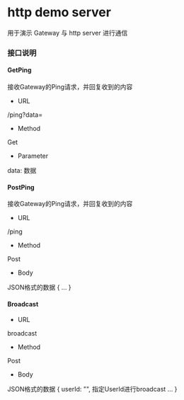 # http demo server

用于演示 Gateway 与 http server 进行通信

### 接口说明

#### GetPing

接收Gateway的Ping请求，并回复收到的内容

- URL

/ping?data=

- Method

Get

- Parameter

data: 数据

#### PostPing

接收Gateway的Ping请求，并回复收到的内容

- URL

/ping

- Method

Post

- Body

JSON格式的数据
{
    ...
}

#### Broadcast

- URL

broadcast

- Method

Post

- Body

JSON格式的数据
{
    userId: "", 指定UserId进行broadcast
    ...
}

